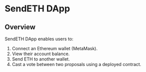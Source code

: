 # SendETH DApp

## Overview
SendETH DApp enables users to:
1. Connect an Ethereum wallet (MetaMask).
2. View their account balance.
3. Send ETH to another wallet.
4. Cast a vote between two proposals using a deployed contract.

